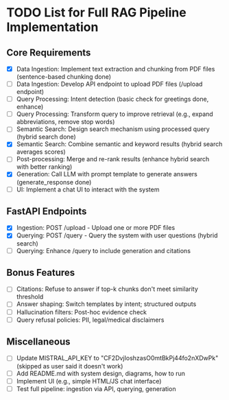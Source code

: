 # TODO List for Full RAG Pipeline Implementation

## Core Requirements
- [x] Data Ingestion: Implement text extraction and chunking from PDF files (sentence-based chunking done)
- [ ] Data Ingestion: Develop API endpoint to upload PDF files (/upload endpoint)
- [ ] Query Processing: Intent detection (basic check for greetings done, enhance)
- [ ] Query Processing: Transform query to improve retrieval (e.g., expand abbreviations, remove stop words)
- [ ] Semantic Search: Design search mechanism using processed query (hybrid search done)
- [x] Semantic Search: Combine semantic and keyword results (hybrid search averages scores)
- [ ] Post-processing: Merge and re-rank results (enhance hybrid search with better ranking)
- [x] Generation: Call LLM with prompt template to generate answers (generate_response done)
- [ ] UI: Implement a chat UI to interact with the system

## FastAPI Endpoints
- [x] Ingestion: POST /upload - Upload one or more PDF files
- [x] Querying: POST /query - Query the system with user questions (hybrid search)
- [ ] Querying: Enhance /query to include generation and citations

## Bonus Features
- [ ] Citations: Refuse to answer if top-k chunks don't meet similarity threshold
- [ ] Answer shaping: Switch templates by intent; structured outputs
- [ ] Hallucination filters: Post-hoc evidence check
- [ ] Query refusal policies: PII, legal/medical disclaimers

## Miscellaneous
- [ ] Update MISTRAL_API_KEY to "CF2DvjIoshzasO0mtBkPj44fo2nXDwPk" (skipped as user said it doesn't work)
- [ ] Add README.md with system design, diagrams, how to run
- [ ] Implement UI (e.g., simple HTML/JS chat interface)
- [ ] Test full pipeline: ingestion via API, querying, generation

